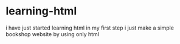 # learning-html
i have just started learning html in my first step i just make a simple bookshop website by using only html
